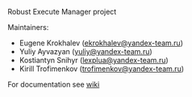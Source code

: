 Robust Execute Manager project


Maintainers:  
* Eugene Krokhalev (ekrokhalev@yandex-team.ru)
* Yuliy Ayvazyan (yuliy@yandex-team.ru) 
* Kostiantyn Snihyr (lexplua@yandex-team.ru)
* Kirill Trofimenkov (trofimenkov@yandex-team.ru)
 

For documentation see  [wiki](https://github.com/heni/rem/wiki)
